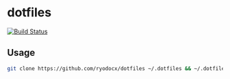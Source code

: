 # dotfiles
[![Build Status](https://travis-ci.com/ryodocx/dotfiles.svg?branch=master)](https://travis-ci.com/ryodocx/dotfiles)

## Usage

```bash
git clone https://github.com/ryodocx/dotfiles ~/.dotfiles && ~/.dotfiles/link.sh && ~/.dotfiles/install.sh
```

